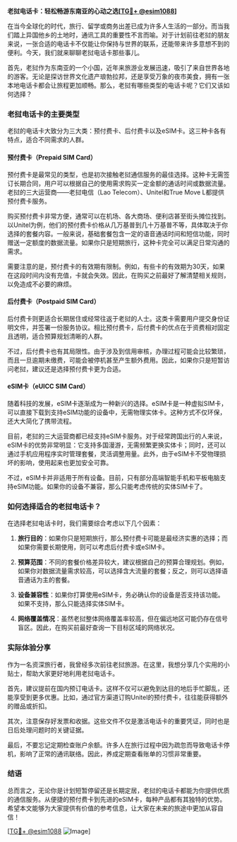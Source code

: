 **老挝电话卡：轻松畅游东南亚的心动之选[[TG💪+ @esim1088](https://t.me/s/esim1088)]**

在当今全球化的时代，旅行、留学或商务出差已成为许多人生活的一部分。而当我们踏上异国他乡的土地时，通讯工具的重要性不言而喻。对于计划前往老挝的朋友来说，一张合适的电话卡不仅能让你保持与世界的联系，还能带来许多意想不到的便利。今天，我们就来聊聊老挝电话卡那些事儿。

首先，老挝作为东南亚的一个小国，近年来旅游业发展迅速，吸引了来自世界各地的游客。无论是探访世界文化遗产琅勃拉邦，还是享受万象的夜市美食，拥有一张本地电话卡都会让旅程更加顺畅。那么，老挝有哪些类型的电话卡呢？它们又该如何选择？

### 老挝电话卡的主要类型

老挝的电话卡大致分为三大类：预付费卡、后付费卡以及eSIM卡。这三种卡各有特点，适合不同需求的人群。

#### 预付费卡（Prepaid SIM Card）

预付费卡是最常见的类型，也是初次接触老挝通信服务的最佳选择。这种卡无需签订长期合同，用户可以根据自己的使用需求购买一定金额的通话时间或数据流量。老挝的三大运营商——老挝电信（Lao Telecom）、Unitel和True Move L都提供预付费卡服务。

购买预付费卡非常方便，通常可以在机场、各大商场、便利店甚至街头摊位找到。以Unitel为例，他们的预付费卡价格从几万基普到几十万基普不等，具体取决于你选择的套餐内容。一般来说，基础套餐包含一定的语音通话时间和短信功能，同时赠送一定额度的数据流量。如果你只是短期旅行，这种卡完全可以满足日常沟通的需求。

需要注意的是，预付费卡的有效期有限制。例如，有些卡的有效期为30天，如果在这段时间内没有充值，卡就会失效。因此，在购买之前最好了解清楚相关规则，以免造成不必要的麻烦。

#### 后付费卡（Postpaid SIM Card）

后付费卡则更适合长期居住或经常往返于老挝的人士。这类卡需要用户提交身份证明文件，并签署一份服务协议。相比预付费卡，后付费卡的优点在于资费相对固定且透明，适合预算规划清晰的人群。

不过，后付费卡也有其局限性。由于涉及到信用审核，办理过程可能会比较繁琐，而且一旦逾期未缴费，可能会被停机甚至产生额外费用。因此，如果你只是短暂访问老挝，建议还是选择预付费卡更为合适。

#### eSIM卡（eUICC SIM Card）

随着科技的发展，eSIM卡逐渐成为一种新兴的选择。eSIM卡是一种虚拟SIM卡，可以直接下载到支持eSIM功能的设备中，无需物理实体卡。这种方式不仅环保，还大大简化了携带流程。

目前，老挝的三大运营商都已经支持eSIM卡服务。对于经常跨国出行的人来说，eSIM卡的优势非常明显：它支持多国漫游，无需频繁更换实体卡；同时，还可以通过手机应用程序实时管理套餐，灵活调整用量。此外，由于eSIM卡不受物理损坏的影响，使用起来也更加安全可靠。

不过，eSIM卡并非适用于所有设备。目前，只有部分高端智能手机和平板电脑支持eSIM功能。如果你的设备不兼容，那么只能考虑传统的实体SIM卡了。

### 如何选择适合的老挝电话卡？

在选择老挝电话卡时，我们需要综合考虑以下几个因素：

1. **旅行目的**：如果你只是短期旅行，那么预付费卡可能是最经济实惠的选择；而如果你需要长期使用，则可以考虑后付费卡或eSIM卡。
   
2. **预算范围**：不同的套餐价格差异较大，建议根据自己的预算合理规划。例如，如果你对数据流量需求较高，可以选择含大流量的套餐；反之，则可以选择语音通话为主的套餐。

3. **设备兼容性**：如果你打算使用eSIM卡，务必确认你的设备是否支持该功能。如果不支持，那么只能选择实体SIM卡。

4. **网络覆盖情况**：虽然老挝整体网络覆盖率较高，但在偏远地区可能仍存在信号盲区。因此，在购买前最好查询一下目标区域的网络状况。

### 实际体验分享

作为一名资深旅行者，我曾经多次前往老挝旅游。在这里，我想分享几个实用的小贴士，帮助大家更好地利用老挝电话卡。

首先，建议提前在国内预订电话卡。这样不仅可以避免到达目的地后手忙脚乱，还能享受到更多优惠。比如，通过官方渠道订购Unitel的预付费卡，往往能获得额外的赠品或折扣。

其次，注意保存好发票和收据。这些文件不仅是激活电话卡的重要凭证，同时也是日后处理问题时的关键证据。

最后，不要忘记定期检查账户余额。许多人在旅行过程中因为疏忽而导致电话卡停机，影响了正常的通讯联络。因此，养成定期查看账单的习惯非常重要。

### 结语

总而言之，无论你是计划短暂停留还是长期定居，老挝的电话卡都能为你提供优质的通信服务。从便捷的预付费卡到先进的eSIM卡，每种产品都有其独特的优势。希望本文能够为大家提供有价值的参考信息，让大家在未来的旅途中更加从容自信！

[[TG💪+ @esim1088](https://t.me/s/esim1088) ![Image](https://i.postimg.cc/4NQfJmqS/Snipaste-2025-05-13-00-14-12.png)]
